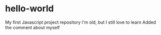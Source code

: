 # hello-world
My first Javascript project repository
I'm old, but I still love to learn
Added the comment about myself
